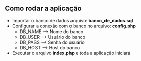 ## Como rodar a aplicação

- Importar o banco de dados arquivo: **banco_de_dados.sql**
- Configurar a conexão com o banco no arquivo: **config.php**
  - DB_NAME --> Nome do banco
  - DB_USER --> Usuário do banco
  - DB_PASS --> Senha do usuário
  - DB_HOST --> Host do banco
- Executar o arquivo **index.php** e toda a aplicação iniciará